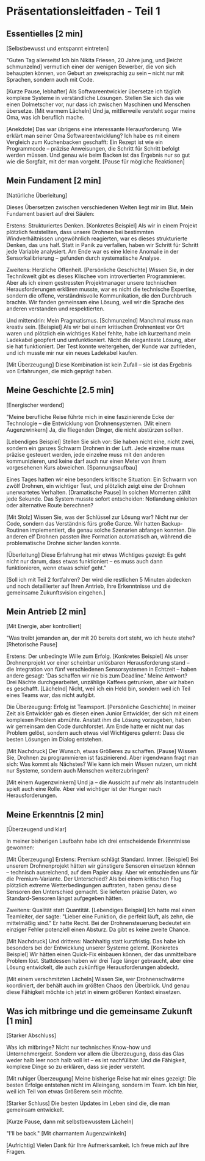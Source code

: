 # Präsentationsleitfaden - Teil 1

## Essentielles [2 min]
[Selbstbewusst und entspannt eintreten]

"Guten Tag allerseits! Ich bin Nikita Friesen, 20 Jahre jung, und [leicht schmunzelnd] vermutlich einer der wenigen Bewerber, die von sich behaupten können, von Geburt an zweisprachig zu sein – nicht nur mit Sprachen, sondern auch mit Code.

[Kurze Pause, lebhafter] Als Softwareentwickler übersetze ich täglich komplexe Systeme in verständliche Lösungen. Stellen Sie sich das wie einen Dolmetscher vor, nur dass ich zwischen Maschinen und Menschen übersetze. [Mit warmem Lächeln] Und ja, mittlerweile versteht sogar meine Oma, was ich beruflich mache.

[Anekdote] Das war übrigens eine interessante Herausforderung. Wie erklärt man seiner Oma Softwareentwicklung? Ich habe es mit einem Vergleich zum Kuchenbacken geschafft: Ein Rezept ist wie ein Programmcode – präzise Anweisungen, die Schritt für Schritt befolgt werden müssen. Und genau wie beim Backen ist das Ergebnis nur so gut wie die Sorgfalt, mit der man vorgeht. [Pause für mögliche Reaktionen]

## Mein Fundament [2 min]
[Natürliche Überleitung]

Dieses Übersetzen zwischen verschiedenen Welten liegt mir im Blut. Mein Fundament basiert auf drei Säulen:

Erstens: Strukturiertes Denken. [Konkretes Beispiel] Als wir in einem Projekt plötzlich feststellten, dass unsere Drohnen bei bestimmten Windverhältnissen ungewöhnlich reagierten, war es dieses strukturierte Denken, das uns half. Statt in Panik zu verfallen, haben wir Schritt für Schritt jede Variable analysiert. Am Ende war es eine kleine Anomalie in der Sensorkalibrierung – gefunden durch systematische Analyse.

Zweitens: Herzliche Offenheit. [Persönliche Geschichte] Wissen Sie, in der Technikwelt gibt es dieses Klischee vom introvertierten Programmierer. Aber als ich einem gestressten Projektmanager unsere technischen Herausforderungen erklären musste, war es nicht die technische Expertise, sondern die offene, verständnisvolle Kommunikation, die den Durchbruch brachte. Wir fanden gemeinsam eine Lösung, weil wir die Sprache des anderen verstanden und respektierten.

Und mittendrin: Mein Pragmatismus. [Schmunzelnd] Manchmal muss man kreativ sein. [Beispiel] Als wir bei einem kritischen Drohnentest vor Ort waren und plötzlich ein wichtiges Kabel fehlte, habe ich kurzerhand mein Ladekabel geopfert und umfunktioniert. Nicht die eleganteste Lösung, aber sie hat funktioniert. Der Test konnte weitergehen, der Kunde war zufrieden, und ich musste mir nur ein neues Ladekabel kaufen.

[Mit Überzeugung] Diese Kombination ist kein Zufall – sie ist das Ergebnis von Erfahrungen, die mich geprägt haben.

## Meine Geschichte [2.5 min]
[Energischer werdend]

"Meine berufliche Reise führte mich in eine faszinierende Ecke der Technologie – die Entwicklung von Drohnensystemen. [Mit einem Augenzwinkern] Ja, die fliegenden Dinger, die nicht abstürzen sollten.

[Lebendiges Beispiel] Stellen Sie sich vor: Sie haben nicht eine, nicht zwei, sondern ein ganzes Schwarm Drohnen in der Luft. Jede einzelne muss präzise gesteuert werden, jede einzelne muss mit den anderen kommunizieren, und keine darf auch nur einen Meter von ihrem vorgesehenen Kurs abweichen. [Spannungsaufbau] 

Eines Tages hatten wir eine besonders kritische Situation: Ein Schwarm von zwölf Drohnen, ein wichtiger Test, und plötzlich zeigt eine der Drohnen unerwartetes Verhalten. [Dramatische Pause] In solchen Momenten zählt jede Sekunde. Das System musste sofort entscheiden: Notlandung einleiten oder alternative Route berechnen? 

[Mit Stolz] Wissen Sie, was der Schlüssel zur Lösung war? Nicht nur der Code, sondern das Verständnis fürs große Ganze. Wir hatten Backup-Routinen implementiert, die genau solche Szenarien abfangen konnten. Die anderen elf Drohnen passten ihre Formation automatisch an, während die problematische Drohne sicher landen konnte.

[Überleitung] Diese Erfahrung hat mir etwas Wichtiges gezeigt: Es geht nicht nur darum, dass etwas funktioniert – es muss auch dann funktionieren, wenn etwas schief geht."

[Soll ich mit Teil 2 fortfahren? Der wird die restlichen 5 Minuten abdecken und noch detaillierter auf Ihren Antrieb, Ihre Erkenntnisse und die gemeinsame Zukunftsvision eingehen.]

## Mein Antrieb [2 min]
[Mit Energie, aber kontrolliert]

"Was treibt jemanden an, der mit 20 bereits dort steht, wo ich heute stehe? [Rhetorische Pause]

Erstens: Der unbedingte Wille zum Erfolg. [Konkretes Beispiel] Als unser Drohnenprojekt vor einer scheinbar unlösbaren Herausforderung stand – die Integration von fünf verschiedenen Sensorsystemen in Echtzeit – haben andere gesagt: 'Das schaffen wir nie bis zum Deadline.' Meine Antwort? Drei Nächte durchgearbeitet, unzählige Kaffees getrunken, aber wir haben es geschafft. [Lächelnd] Nicht, weil ich ein Held bin, sondern weil ich Teil eines Teams war, das nicht aufgibt.

Die Überzeugung: Erfolg ist Teamsport. [Persönliche Geschichte] In meiner Zeit als Entwickler gab es diesen einen Junior Entwickler, der sich mit einem komplexen Problem abmühte. Anstatt ihm die Lösung vorzugeben, haben wir gemeinsam den Code durchforstet. Am Ende hatte er nicht nur das Problem gelöst, sondern auch etwas viel Wichtigeres gelernt: Dass die besten Lösungen im Dialog entstehen.

[Mit Nachdruck] Der Wunsch, etwas Größeres zu schaffen. [Pause] Wissen Sie, Drohnen zu programmieren ist faszinierend. Aber irgendwann fragt man sich: Was kommt als Nächstes? Wie kann ich mein Wissen nutzen, um nicht nur Systeme, sondern auch Menschen weiterzubringen?

[Mit einem Augenzwinkern] Und ja – die Aussicht auf mehr als Instantnudeln spielt auch eine Rolle. Aber viel wichtiger ist der Hunger nach Herausforderungen.

## Meine Erkenntnis [2 min]
[Überzeugend und klar]

In meiner bisherigen Laufbahn habe ich drei entscheidende Erkenntnisse gewonnen:

[Mit Überzeugung] Erstens: Premium schlägt Standard. Immer. [Beispiel] Bei unserem Drohnenprojekt hätten wir günstigere Sensoren einsetzen können – technisch ausreichend, auf dem Papier okay. Aber wir entschieden uns für die Premium-Variante. Der Unterschied? Als bei einem kritischen Flug plötzlich extreme Wetterbedingungen auftraten, haben genau diese Sensoren den Unterschied gemacht. Sie lieferten präzise Daten, wo Standard-Sensoren längst aufgegeben hätten.

Zweitens: Qualität statt Quantität. [Lebendiges Beispiel] Ich hatte mal einen Teamleiter, der sagte: "Lieber eine Funktion, die perfekt läuft, als zehn, die mittelmäßig sind." Er hatte Recht. Bei der Drohnensteuerung bedeutet ein einziger Fehler potenziell einen Absturz. Da gibt es keine zweite Chance.

[Mit Nachdruck] Und drittens: Nachhaltig statt kurzfristig. Das habe ich besonders bei der Entwicklung unserer Systeme gelernt. [Konkretes Beispiel] Wir hätten einen Quick-Fix einbauen können, der das unmittelbare Problem löst. Stattdessen haben wir drei Tage länger gebraucht, aber eine Lösung entwickelt, die auch zukünftige Herausforderungen abdeckt.

[Mit einem verschmitzten Lächeln] Wissen Sie, wer Drohnenschwärme koordiniert, der behält auch im größten Chaos den Überblick. Und genau diese Fähigkeit möchte ich jetzt in einem größeren Kontext einsetzen.

## Was ich mitbringe und die gemeinsame Zukunft [1 min]
[Starker Abschluss]

Was ich mitbringe? Nicht nur technisches Know-how und Unternehmergeist. Sondern vor allem die Überzeugung, dass das Glas weder halb leer noch halb voll ist – es ist nachfüllbar. Und die Fähigkeit, komplexe Dinge so zu erklären, dass sie jeder versteht.

[Mit ruhiger Überzeugung] Meine bisherige Reise hat mir eines gezeigt: Die besten Erfolge entstehen nicht im Alleingang, sondern im Team. Ich bin hier, weil ich Teil von etwas Größerem sein möchte.

[Starker Schluss] Die besten Updates im Leben sind die, die man gemeinsam entwickelt.

[Kurze Pause, dann mit selbstbewusstem Lächeln]

"I'll be back." [Mit charmantem Augenzwinkeln]

[Aufrichtig] Vielen Dank für Ihre Aufmerksamkeit. Ich freue mich auf Ihre Fragen.